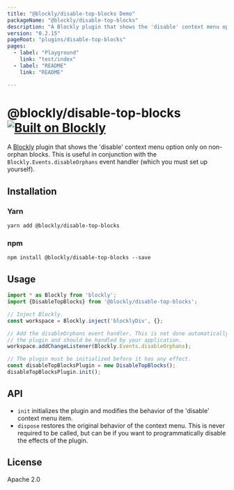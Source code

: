```yaml
---
title: "@blockly/disable-top-blocks Demo"
packageName: "@blockly/disable-top-blocks"
description: "A Blockly plugin that shows the 'disable' context menu option only on non-orphan blocks."
version: "0.2.15"
pageRoot: "plugins/disable-top-blocks"
pages:
  - label: "Playground"
    link: "test/index"
  - label: "README"
    link: "README"

---
```

# @blockly/disable-top-blocks [![Built on Blockly](https://tinyurl.com/built-on-blockly)](https://github.com/google/blockly)

A [Blockly](https://www.npmjs.com/package/blockly) plugin that shows the
'disable' context menu option only on non-orphan blocks. This is useful in
conjunction with the `Blockly.Events.disableOrphans` event handler (which you
must set up yourself).

## Installation

### Yarn
```
yarn add @blockly/disable-top-blocks
```

### npm
```
npm install @blockly/disable-top-blocks --save
```

## Usage

```js
import * as Blockly from 'blockly';
import {DisableTopBlocks} from '@blockly/disable-top-blocks';

// Inject Blockly.
const workspace = Blockly.inject('blocklyDiv', {};

// Add the disableOrphans event handler. This is not done automatically by
// the plugin and should be handled by your application.
workspace.addChangeListener(Blockly.Events.disableOrphans);

// The plugin must be initialized before it has any effect.
const disableTopBlocksPlugin = new DisableTopBlocks();
disableTopBlocksPlugin.init();
```

## API

* `init` initializes the plugin and modifies the behavior of the 'disable'
    context menu item.
* `dispose` restores the original behavior of the context menu. This is never
    required to be called, but can be if you want to programmatically disable
    the effects of the plugin.

## License

Apache 2.0
